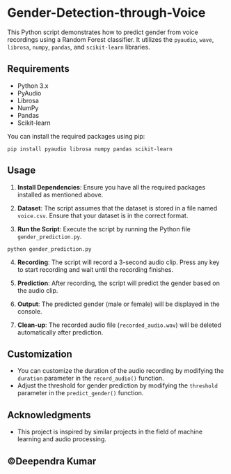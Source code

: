 # Gender-Detection-through-Voice

This Python script demonstrates how to predict gender from voice recordings using a Random Forest classifier. It utilizes the `pyaudio`, `wave`, `librosa`, `numpy`, `pandas`, and `scikit-learn` libraries.

## Requirements

- Python 3.x
- PyAudio
- Librosa
- NumPy
- Pandas
- Scikit-learn

You can install the required packages using pip:

```
pip install pyaudio librosa numpy pandas scikit-learn
```

## Usage

1. **Install Dependencies**: Ensure you have all the required packages installed as mentioned above.
   
2. **Dataset**: The script assumes that the dataset is stored in a file named `voice.csv`. Ensure that your dataset is in the correct format.

3. **Run the Script**: Execute the script by running the Python file `gender_prediction.py`.

```
python gender_prediction.py
```

4. **Recording**: The script will record a 3-second audio clip. Press any key to start recording and wait until the recording finishes.

5. **Prediction**: After recording, the script will predict the gender based on the audio clip.

6. **Output**: The predicted gender (male or female) will be displayed in the console.

7. **Clean-up**: The recorded audio file (`recorded_audio.wav`) will be deleted automatically after prediction.

## Customization

- You can customize the duration of the audio recording by modifying the `duration` parameter in the `record_audio()` function.
- Adjust the threshold for gender prediction by modifying the `threshold` parameter in the `predict_gender()` function.


## Acknowledgments

- This project is inspired by similar projects in the field of machine learning and audio processing.

©Deependra Kumar 
---
